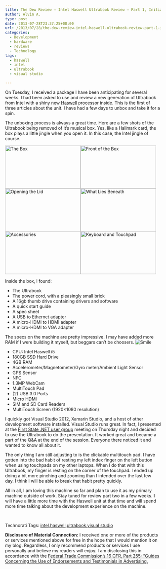 ```yaml
---
title: The Dew Review – Intel Haswell Ultrabook Review – Part 1, Initial Impressions
author: Alvin A.
type: post
date: 2013-07-28T23:37:25+00:00
url: /2013/07/28/the-dew-review-intel-haswell-ultrabook-review-part-1-initial-impressions/
categories:
  - Development
  - hardware
  - reviews
  - Technology
tags:
  - haswell
  - intel
  - ultrabook
  - visual studio

---
```

<div data-type="ad" data-publisher="lqm.alvinashcraft.site" data-zone="ron" data-format="1x1">
</div>

On Tuesday, I received a package I have been anticipating for several weeks. I had been asked to use and review a new generation of Ultrabook from Intel with a shiny new <a href="http://en.wikipedia.org/wiki/Haswell_(microarchitecture)" target="_blank">Haswell</a> processor inside. This is the first of three articles about the unit. I have had a few days to unbox and take it for a spin.

The unboxing process is always a great time. Here are a few shots of the Ultrabook being removed of it’s musical box. Yes, like a Hallmark card, the box plays a little jingle when you open it. In this case, the Intel jingle of course.

[<img loading="lazy" decoding="async" style="background-image: none; padding-top: 0px; padding-left: 0px; display: inline; padding-right: 0px; border: 0px;" title="The Box" alt="The Box" src="/wp-content/uploads/WP_20130723_001_thumb.jpg" width="244" height="139" border="0" />][1][<img loading="lazy" decoding="async" style="background-image: none; padding-top: 0px; padding-left: 0px; display: inline; padding-right: 0px; border: 0px;" title="Front of the Box" alt="Front of the Box" src="/wp-content/uploads/WP_20130723_002_thumb.jpg" width="244" height="139" border="0" />][2][<img loading="lazy" decoding="async" style="background-image: none; padding-top: 0px; padding-left: 0px; display: inline; padding-right: 0px; border: 0px;" title="Opening the Lid" alt="Opening the Lid" src="/wp-content/uploads/WP_20130723_003_thumb.jpg" width="244" height="139" border="0" />][3][<img loading="lazy" decoding="async" style="background-image: none; padding-top: 0px; padding-left: 0px; display: inline; padding-right: 0px; border: 0px;" title="What Lies Beneath" alt="What Lies Beneath" src="/wp-content/uploads/WP_20130723_004_thumb.jpg" width="244" height="139" border="0" />][4][<img loading="lazy" decoding="async" style="background-image: none; padding-top: 0px; padding-left: 0px; display: inline; padding-right: 0px; border: 0px;" title="Accessories" alt="Accessories" src="/wp-content/uploads/WP_20130723_005_thumb.jpg" width="244" height="139" border="0" />][5][<img loading="lazy" decoding="async" style="background-image: none; padding-top: 0px; padding-left: 0px; display: inline; padding-right: 0px; border: 0px;" title="Keyboard and Touchpad" alt="Keyboard and Touchpad" src="/wp-content/uploads/WP_20130723_006_thumb.jpg" width="244" height="139" border="0" />][6]

Inside the box, I found:

  * The Ultrabook
  * The power cord, with a pleasingly small brick
  * A 16gb thumb drive containing drivers and software
  * A quick start guide
  * A spec sheet
  * A USB to Ethernet adapter
  * A micro-HDMI to HDMI adapter
  * A micro-HDMI to VGA adapter

The specs on the machine are pretty impressive. I may have added more RAM if I were building it myself, but beggars can’t be choosers. <img decoding="async" class="wlEmoticon wlEmoticon-smile" style="border-style: none;" alt="Smile" src="/wp-content/uploads/wlEmoticon-smile6.png" /> 

  * CPU: Intel Haswell i5
  * 180GB SSD Hard Drive
  * 4GB RAM
  * Accelerometer/Magnetometer/Gyro meter/Ambient Light Sensor
  * GPS Sensor
  * NFC
  * 1.3MP WebCam
  * MultiTouch Pad
  * (2) USB 3.0 Ports
  * Micro HDMI
  * SIM and SD Card Readers
  * MultiTouch Screen (1920&#215;1080 resolution)

I quickly got Visual Studio 2012, Xamarin Studio, and a host of other development software installed. Visual Studio runs great. In fact, I presented at the <a href="http://firststatedot.net/" target="_blank">First State .NET user group</a> meeting on Thursday night and decided to use the Ultrabook to do the presentation. It worked great and became a part of the Q&A at the end of the session. Everyone there noticed it and wanted to know all about it.

The only thing I am still adjusting to is the clickable multitouch pad. I have gotten into the bad habit of resting my left index finger on the left button when using touchpads on my other laptops. When I do that with this Ultrabook, my finger is resting on the corner of the touchpad. I ended up doing a bit more pinching and zooming than I intended over the last few day. I think I will be able to break that habit pretty quickly.

All in all, I am loving this machine so far and plan to use it as my primary machine outside of work. Stay tuned for review part two in a few weeks. I will have a little more time with the Haswell unit at that time and will spend more time talking about the development experience on the machine.

&nbsp;

<div class="wlWriterEditableSmartContent" id="scid:0767317B-992E-4b12-91E0-4F059A8CECA8:3bc78d00-ff6b-413a-bcab-3eccb48976bb" style="float: none; margin: 0px; display: inline; padding: 0px;">
  Technorati Tags: <a href="http://technorati.com/tags/intel" rel="tag">intel</a>,<a href="http://technorati.com/tags/haswell" rel="tag">haswell</a>,<a href="http://technorati.com/tags/ultrabook" rel="tag">ultrabook</a>,<a href="http://technorati.com/tags/visual+studio" rel="tag">visual studio</a>
</div>

**Disclosure of Material Connection:** I received one or more of the products or services mentioned above for free in the hope that I would mention it on my blog. Regardless, I only recommend products or services I use personally and believe my readers will enjoy. I am disclosing this in accordance with the [Federal Trade Commission’s 16 CFR, Part 255: “Guides Concerning the Use of Endorsements and Testimonials in Advertising.][7]

 [1]: /wp-content/uploads/WP_20130723_001.jpg
 [2]: /wp-content/uploads/WP_20130723_002.jpg
 [3]: /wp-content/uploads/WP_20130723_003.jpg
 [4]: /wp-content/uploads/WP_20130723_004.jpg
 [5]: /wp-content/uploads/WP_20130723_005.jpg
 [6]: /wp-content/uploads/WP_20130723_006.jpg
 [7]: http://www.access.gpo.gov/nara/cfr/waisidx_03/16cfr255_03.html
